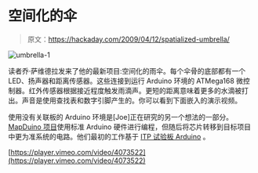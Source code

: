 # 空间化的伞

> 原文：<https://hackaday.com/2009/04/12/spatialized-umbrella/>

![umbrella-1](img/4c5246ec896bf43335c65b64d2e3fbe6.png "umbrella-1")

读者乔·萨维德拉发来了他的最新项目:空间化的雨伞。每个伞骨的底部都有一个 LED、扬声器和距离传感器。这些连接到运行 Arduino 环境的 ATMega168 微控制器。红外传感器根据接近程度触发雨滴声。更短的距离意味着更多的水滴被打出。声音是使用查找表和数字引脚产生的。你可以看到下面嵌入的演示视频。

使用没有关联板的 Arduino 环境是[Joe]正在研究的另一个想法的一部分。 [MapDuino 项目](http://hackduino.org/mapblog/ "MapDuino Project")使用标准 Arduino 硬件进行编程，但随后将芯片转移到目标项目中更为准系统的电路。他们最初的工作基于 [ITP 试验板 Arduino](http://itp.nyu.edu/physcomp/Tutorials/ArduinoBreadboard "Physical Computing at ITP | Tutorials / Setting up an Arduino on a breadboard") 。

[https://player.vimeo.com/video/4073522](https://player.vimeo.com/video/4073522)
